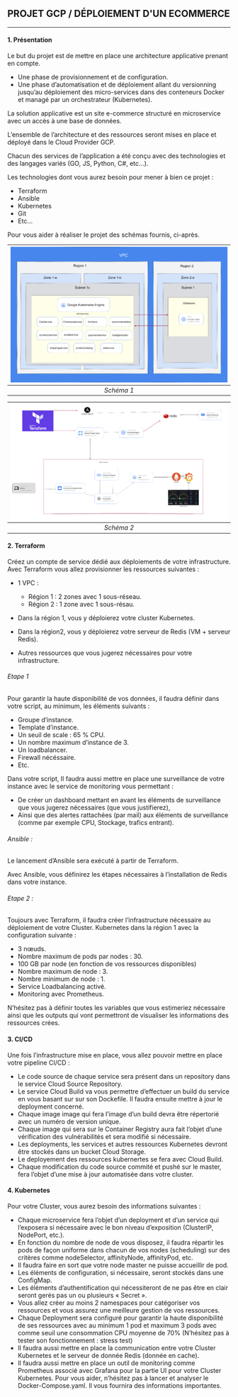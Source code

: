 ## PROJET GCP / DÉPLOIEMENT D'UN ECOMMERCE

---

#### 1. Présentation

Le but du projet est de mettre en place une architecture applicative prenant en compte.

- Une phase de provisionnement et de configuration.
- Une phase d’automatisation et de déploiement allant du versionning jusqu’au déploiement
  des micro-services dans des conteneurs Docker et managé par un orchestrateur (Kubernetes).

La solution applicative est un site e-commerce structuré en microservice avec un accès à une base de données.

L’ensemble de l’architecture et des ressources seront mises en place et déployé dans le Cloud Provider GCP.

Chacun des services de l’application a été conçu avec des technologies et des langages variés (GO, JS, Python, C#, etc…).

Les technologies dont vous aurez besoin pour mener à bien ce projet :

- Terraform
- Ansible
- Kubernetes
- Git
- Etc…

Pour vous aider à réaliser le projet des schémas fournis, ci-après.

| ![image1.jpg](https://raw.githubusercontent.com/gcp-project-formation/terraform/main/images/image1.png) |
| :-----------------------------------------------------------------------------------------------------: |
|                                               _Schéma 1_                                                |

| ![image1.jpg](https://raw.githubusercontent.com/gcp-project-formation/terraform/main/images/image2.png) |
| :-----------------------------------------------------------------------------------------------------: |
|                                               _Schéma 2_                                                |

#### 2. Terraform

Créez un compte de service dédié aux déploiements de votre infrastructure.
Avec Terraform vous allez provisionner les ressources suivantes :

- 1 VPC :

  - Région 1 : 2 zones avec 1 sous-réseau.
  - Région 2 : 1 zone avec 1 sous-résau.

- Dans la région 1, vous y déploierez votre cluster Kubernetes.
- Dans la région2, vous y déploierez votre serveur de Redis (VM + serveur Redis).
- Autres ressources que vous jugerez nécessaires pour votre infrastructure.

###### Etape 1

Pour garantir la haute disponibilité de vos données, il faudra définir dans votre script, au minimum, les éléments suivants :

- Groupe d’instance.
- Template d’instance.
- Un seuil de scale : 65 % CPU.
- Un nombre maximum d’instance de 3.
- Un loadbalancer.
- Firewall nécéssaire.
- Etc.

Dans votre script, Il faudra aussi mettre en place une surveillance de votre instance avec le service de monitoring vous permettant :

- De créer un dashboard mettant en avant les éléments de surveillance que vous jugerez nécessaires (que vous justifierez),
- Ainsi que des alertes rattachées (par mail) aux éléments de surveillance (comme par exemple CPU, Stockage, trafics entrant).

###### Ansible :

Le lancement d’Ansible sera exécuté à partir de Terraform.

Avec Ansible, vous définirez les étapes nécessaires à l’installation de Redis dans votre instance.

###### Etape 2 :

Toujours avec Terraform, il faudra créer l’infrastructure nécessaire au déploiement de votre Cluster.
Kubernetes dans la région 1 avec la configuration suivante :

- 3 nœuds.
- Nombre maximum de pods par nodes : 30.
- 100 GB par node (en fonction de vos ressources disponibles)
- Nombre maximum de node : 3.
- Nombre minimum de node : 1.
- Service Loadbalancing activé.
- Monitoring avec Prometheus.

N’hésitez pas à définir toutes les variables que vous estimeriez nécessaire ainsi que les outputs qui vont permettront de visualiser les informations des ressources crées.

#### 3. CI/CD

Une fois l’infrastructure mise en place, vous allez pouvoir mettre en place votre pipeline CI/CD :

- Le code source de chaque service sera présent dans un repository dans le service Cloud Source Repository.
- Le service Cloud Build va vous permettre d’effectuer un build du service en vous basant sur sur son Dockefile. Il faudra ensuite mettre à jour le deployment concerné.
- Chaque image image qui fera l’image d’un build devra être répertorié avec un numéro de version unique.
- Chaque image qui sera sur le Container Registry aura fait l’objet d’une vérification des vulnérabilités et sera modifié si nécessaire.
- Les deployments, les services et autres ressources Kubernetes devront être stockés dans un bucket Cloud Storage.
- Le deployement des ressources kubernertes se fera avec Cloud Build.
- Chaque modification du code source commité et pushé sur le master, fera l’objet d’une mise à jour automatisée dans votre cluster.

#### 4. Kubernetes

Pour votre Cluster, vous aurez besoin des informations suivantes :

- Chaque microservice fera l’objet d’un deployment et d’un service qui l’exposera si nécessaire avec le bon niveau d’exposition (ClusterIP, NodePort, etc.).
- En fonction du nombre de node de vous disposez, il faudra répartir les pods de façon uniforme dans chacun de vos nodes (scheduling) sur des critères comme nodeSelector, affinityNode, affinityPod, etc.
- Il faudra faire en sort que votre node master ne puisse accueillir de pod.
- Les éléments de configuration, si nécessaire, seront stockés dans une ConfigMap.
- Les éléments d’authentification qui nécessiteront de ne pas être en clair seront gerés pas un ou plusieurs « Secret ».
- Vous allez créer au moins 2 namespaces pour catégoriser vos ressources et vous assurez une meilleure gestion de vos ressources.
- Chaque Deployment sera configuré pour garantir la haute disponibilité de ses ressources avec au minimum 1 pod et maximum 3 pods avec comme seuil une consommation CPU moyenne de 70% (N’hésitez pas à tester son fonctionnement : stress test)
- Il faudra aussi mettre en place la communication entre votre Cluster Kubernetes et le serveur de donnée Redis (donnée en cache).
- Il faudra aussi mettre en place un outil de monitoring comme Prometheus associé avec Grafana pour la partie UI pour votre Cluster Kubernetes. Pour vous aider, n’hésitez pas à lancer et analyser le Docker-Compose.yaml. Il vous fournira des informations importantes.
